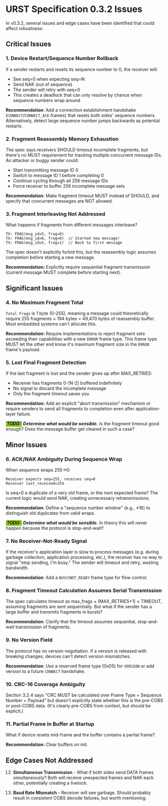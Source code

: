 # URST Specification 0.3.2 Issues

In v0.3.2, several issues and edge cases have been identified that could affect robustness:

## Critical Issues

### 1. Device Restart/Sequence Number Rollback

If a sender restarts and resets its sequence number to 0, the receiver will:

- See seq=0 when expecting seq=N
- Send NAK (out of sequence)
- The sender will retry with seq=0
- This creates a deadlock that can only resolve by chance when sequence numbers wrap around

**Recommendation**: Add a connection establishment handshake (`CONNECT`/`CONNECT_ACK` frames) that resets both sides' sequence numbers. Alternatively, detect large sequence number jumps backwards as potential restarts.

### 2. Fragment Reassembly Memory Exhaustion

The spec says receivers SHOULD timeout incomplete fragments, but there's no MUST requirement for tracking multiple concurrent message IDs. An attacker or buggy sender could:

- Start transmitting message ID 0
- Switch to message ID 1 before completing 0
- Continue cycling through all 256 message IDs
- Force receiver to buffer 256 incomplete message sets

**Recommendation**: Make fragment timeout MUST instead of SHOULD, and specify that concurrent messages are NOT allowed.

### 3. Fragment Interleaving Not Addressed

What happens if fragments from different messages interleave?

```
TX: FRAG(msg_id=5, frag=0)
TX: FRAG(msg_id=6, frag=0)  // Started new message!
TX: FRAG(msg_id=5, frag=1)  // Back to first message
```

The spec doesn't explicitly forbid this, but the reassembly logic assumes completion before starting a new message.

**Recommendation:** Explicitly require sequential fragment transmission (current message MUST complete before starting next).

## Significant Issues

### 4. **No Maximum Fragment Total**

`Total Frags` is 1 byte (0-255), meaning a message could theoretically require 255 fragments × 194 bytes = 49,470 bytes of reassembly buffer. Most embedded systems can't allocate this.

**Recommendation:** Require implementations to reject fragment sets exceeding their capabilities with a new `ERROR` frame type. This frame type MUST let the other end know it's maximum fragment size in the `ERROR` frame's payload.

### 5. **Lost Final Fragment Detection**

If the last fragment is lost and the sender gives up after MAX_RETRIES:

- Receiver has fragments 0-(N-2) buffered indefinitely
- No signal to discard the incomplete message
- Only the fragment timeout saves you

**Recommendation:** Add an explicit "abort transmission" mechanism or require senders to send all fragments to completion even after application-layer failure.

**_<span style="background-color:yellowgreen; color:black;padding:0 4px 2px 3px;border-radius:4px;">TODO:</span> Determine what would be sensible._** Is the fragment timeout good enough? Does the message buffer get cleared in such a case?

## Minor Issues

### 6. **ACK/NAK Ambiguity During Sequence Wrap**

When sequence wraps 255→0:

```
Receiver expects seq=255, receives seq=0
Receiver last_received=254
```

Is seq=0 a duplicate of a very old frame, or the next expected frame? The current logic would send NAK, creating unnecessary retransmissions.

**Recommendation**: Define a "sequence number window" (e.g., ±16) to distinguish old duplicates from valid wraps.

**_<span style="background-color:yellowgreen; color:black;padding:0 4px 2px 3px;border-radius:4px;">TODO:</span> Determine what would be sensible._** In theory this will never happen because the protocol is stop-and-wait?

### 7. No Receiver-Not-Ready Signal

If the receiver's application layer is slow to process messages (e.g. during garbage collection, application processing, etc.), the receiver has no way to signal "stop sending, I'm busy." The sender will timeout and retry, wasting bandwidth.

**Recommendation**: Add a `BUSY`/`NOT_READY` frame type for flow control.

### 8. Fragment Timeout Calculation Assumes Serial Transmission

The spec calculates timeout as max_frags × (MAX_RETRIES+1) × TIMEOUT, assuming fragments are sent sequentially. But what if the sender has a large buffer and transmits fragments in bursts?

**Recommendation**: Clarify that the timeout assumes sequential, stop-and-wait transmission of fragments.

### 9. No Version Field

The protocol has no version negotiation. If a version is released with breaking changes, devices can't detect version mismatches.

**Recommendation**: Use a reserved frame type (0x05) for `VERSION` or add version to a future `CONNECT` handshake.

### 10. CRC-16 Coverage Ambiguity

Section 3.2.4 says "CRC MUST be calculated over Frame Type + Sequence Number + Payload" but doesn't explicitly state whether this is the pre-COBS or post-COBS data. (It's clearly pre-COBS from context, but should be explicit.)

### 11. Partial Frame in Buffer at Startup

What if device resets mid-frame and the buffer contains a partial frame?

**Recommendation:** Clear buffers on init.

## Edge Cases Not Addressed

12. **Simultaneous Transmission** - What if both sides send DATA frames simultaneously? Both will receive unexpected frames and NAK each other, potentially creating a livelock.

13. **Baud Rate Mismatch** - Receiver will see garbage. Should probably result in consistent COBS decode failures, but worth mentioning.
